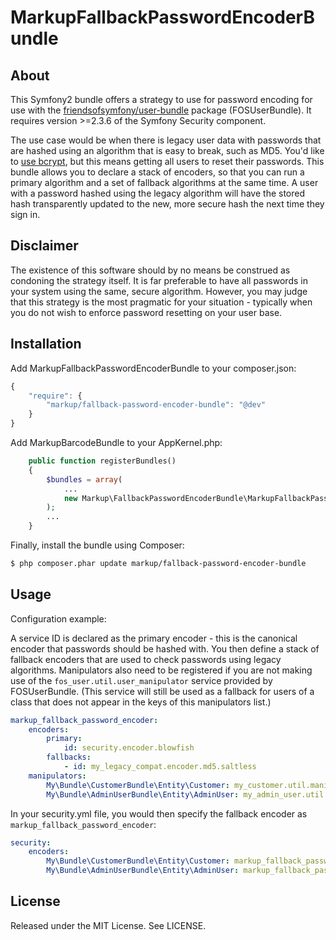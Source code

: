 # MarkupFallbackPasswordEncoderBundle

## About

This Symfony2 bundle offers a strategy to use for password encoding for use with the [friendsofsymfony/user-bundle](https://packagist.org/packages/friendsofsymfony/user-bundle) package (FOSUserBundle).  It requires version >=2.3.6 of the Symfony Security component.

The use case would be when there is legacy user data with passwords that are hashed using an algorithm that is easy to break, such as MD5.  You'd like to [use bcrypt](http://codahale.com/how-to-safely-store-a-password/), but this means getting all users to reset their passwords.  This bundle allows you to declare a stack of encoders, so that you can run a primary algorithm and a set of fallback algorithms at the same time.  A user with a password hashed using the legacy algorithm will have the stored hash transparently updated to the new, more secure hash the next time they sign in.

## Disclaimer

The existence of this software should by no means be construed as condoning the strategy itself.  It is far preferable to have all passwords in your system using the same, secure algorithm.  However, you may judge that this strategy is the most pragmatic for your situation - typically when you do not wish to enforce password resetting on your user base.

## Installation

Add MarkupFallbackPasswordEncoderBundle to your composer.json:

```js
{
    "require": {
        "markup/fallback-password-encoder-bundle": "@dev"
    }
}
```

Add MarkupBarcodeBundle to your AppKernel.php:

```php
    public function registerBundles()
    {
        $bundles = array(
            ...
            new Markup\FallbackPasswordEncoderBundle\MarkupFallbackPasswordEncoderBundle(),
        );
        ...
    }
```

Finally, install the bundle using Composer:

```bash
$ php composer.phar update markup/fallback-password-encoder-bundle
```

## Usage

Configuration example:

A service ID is declared as the primary encoder - this is the canonical encoder that passwords should be hashed with. You then define a stack of fallback encoders that are used to check passwords using legacy algorithms. Manipulators also need to be registered if you are not making use of the `fos_user.util.user_manipulator` service provided by FOSUserBundle. (This service will still be used as a fallback for users of a class that does not appear in the keys of this manipulators list.)

```yml
markup_fallback_password_encoder:
    encoders:
        primary:
            id: security.encoder.blowfish
        fallbacks:
            - id: my_legacy_compat.encoder.md5.saltless
    manipulators:
        My\Bundle\CustomerBundle\Entity\Customer: my_customer.util.manipulator
        My\Bundle\AdminUserBundle\Entity\AdminUser: my_admin_user.util.manipulator
```

In your security.yml file, you would then specify the fallback encoder as `markup_fallback_password_encoder`:

```yml
security:
    encoders:
        My\Bundle\CustomerBundle\Entity\Customer: markup_fallback_password_encoder
        My\Bundle\AdminUserBundle\Entity\AdminUser: markup_fallback_password_encoder
```

## License

Released under the MIT License. See LICENSE.
